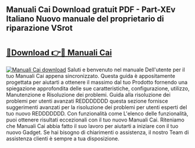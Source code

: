 ## Manuali Cai Download gratuit PDF - Part-XEv Italiano Nuovo manuale del proprietario di riparazione VSrot

# <h2><a href="http://dfecf2.blite.top/?on=Manuali+Cai">🔗Download 👉🔴 Manuali Cai</a></h2>

[![Manuali Cai download](https://i.imgur.com/lujVjoI.png)](http://dfecf2.blite.top/?on=Manuali+Cai)
Saluti e benvenuto nel manuale Dell'utente per il tuo Manuali Cai appena sincronizzato. Questa guida è appositamente progettata per aiutarti a ottenere il massimo dal tuo Prodotto fornendo una spiegazione approfondita delle sue caratteristiche, configurazione, utilizzo, Manutenzione e Risoluzione dei problemi. Guida alla risoluzione dei problemi per utenti avanzati REDDDDDDD questa sezione fornisce suggerimenti avanzati per la risoluzione dei problemi per utenti esperti del tuo nuovo REDDDDDDD. Con funzionalità come L'elenco delle funzionalità, puoi ottenere risultati eccezionali con il tuo nuovo Manuali Cai. Riteniamo che Manuali Cai abbia fatto il suo lavoro per aiutarti a iniziare con il tuo nuovo Gadget. Se hai bisogno di chiarimenti o assistenza, il nostro Team di assistenza clienti è sempre a tua disposizione.
